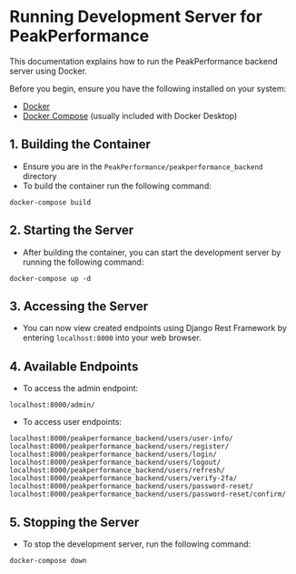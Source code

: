# Running Development Server for PeakPerformance

This documentation explains how to run the PeakPerformance backend server using Docker.

Before you begin, ensure you have the following installed on your system:

- [Docker](https://docs.docker.com/get-docker/)
- [Docker Compose](https://docs.docker.com/compose/install/) (usually included with Docker Desktop)

## 1. Building the Container

- Ensure you are in the `PeakPerformance/peakperformance_backend` directory
- To build the container run the following command:

```docker
docker-compose build
```

## 2. Starting the Server

- After building the container, you can start the development server by running the following command:

```docker
docker-compose up -d
```

## 3. Accessing the Server

- You can now view created endpoints using Django Rest Framework by entering `localhost:8000` into your web browser.

## 4. Available Endpoints

- To access the admin endpoint:

```url
localhost:8000/admin/
```

- To access user endpoints:

```url
localhost:8000/peakperformance_backend/users/user-info/
localhost:8000/peakperformance_backend/users/register/
localhost:8000/peakperformance_backend/users/login/
localhost:8000/peakperformance_backend/users/logout/
localhost:8000/peakperformance_backend/users/refresh/
localhost:8000/peakperformance_backend/users/verify-2fa/
localhost:8000/peakperformance_backend/users/password-reset/
localhost:8000/peakperformance_backend/users/password-reset/confirm/
```

## 5. Stopping the Server

- To stop the development server, run the following command:

```docker
docker-compose down
```
